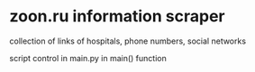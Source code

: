 # zoon.ru information scraper
collection of links of hospitals, phone numbers, social networks

script control in main.py in main() function
